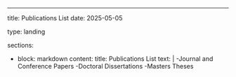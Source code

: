 ---
title: Publications List
date: 2025-05-05

type: landing

sections:
  - block: markdown
    content:
      title: Publications List
      text: |
      -Journal and Conference Papers
      -Doctoral Dissertations
      -Masters Theses